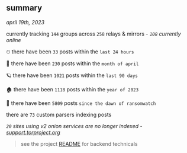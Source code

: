 
## summary
_april 19th, 2023_

currently tracking `144` groups across `258` relays & mirrors - _`108` currently online_

⏲ there have been `33` posts within the `last 24 hours`

🦈 there have been `230` posts within the `month of april`

🪐 there have been `1021` posts within the `last 90 days`

🏚 there have been `1118` posts within the `year of 2023`

🦕 there have been `5809` posts `since the dawn of ransomwatch`

there are `73` custom parsers indexing posts

_`20` sites using v2 onion services are no longer indexed - [support.torproject.org](https://support.torproject.org/onionservices/v2-deprecation/)_

> see the project [README](https://github.com/joshhighet/ransomwatch#ransomwatch--) for backend technicals

